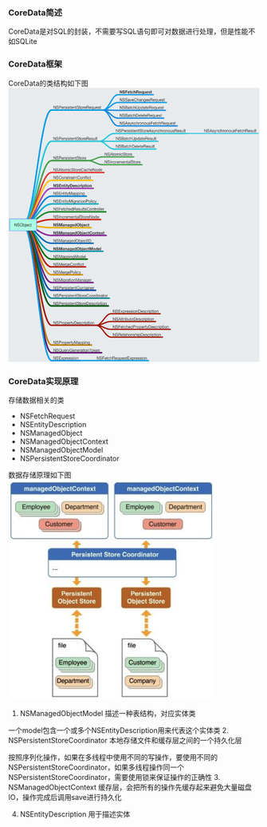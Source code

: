### CoreData简述
CoreData是对SQL的封装，不需要写SQL语句即可对数据进行处理，但是性能不如SQLite

### CoreData框架
CoreData的类结构如下图
![](CoreData类结构图.png)
### CoreData实现原理
存储数据相关的类
- NSFetchRequest
- NSEntityDescription
- NSManagedObject
- NSManagedObjectContext
- NSManagedObjectModel
- NSPersistentStoreCoordinator

数据存储原理如下图
![](数据存储原理.png)
1. NSManagedObjectModel
描述一种表结构，对应实体类

一个model包含一个或多个NSEntityDescription用来代表这个实体类
2. NSPersistentStoreCoordinator
本地存储文件和缓存层之间的一个持久化层

按照序列化操作，如果在多线程中使用不同的写操作，要使用不同的NSPersistentStoreCoordinator，如果多线程操作同一个NSPersistentStoreCoordinator，需要使用锁来保证操作的正确性
3. NSManagedObjectContext
缓存层，会把所有的操作先缓存起来避免大量磁盘IO，操作完成后调用save进行持久化

4. NSEntityDescription
用于描述实体
